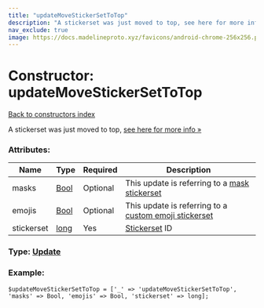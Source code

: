 ```yaml
---
title: "updateMoveStickerSetToTop"
description: "A stickerset was just moved to top, see here for more info »"
nav_exclude: true
image: https://docs.madelineproto.xyz/favicons/android-chrome-256x256.png
---
```

# Constructor: updateMoveStickerSetToTop  
[Back to constructors index](/API_docs/constructors/index.html)



A stickerset was just moved to top, [see here for more info »](https://core.telegram.org/api/stickers#recent-stickersets)

### Attributes:

| Name     |    Type       | Required | Description |
|----------|---------------|----------|-------------|
|masks|[Bool](/API_docs/types/Bool.html) | Optional|This update is referring to a [mask stickerset](https://core.telegram.org/api/stickers#mask-stickers)|
|emojis|[Bool](/API_docs/types/Bool.html) | Optional|This update is referring to a [custom emoji stickerset](https://core.telegram.org/api/custom-emoji)|
|stickerset|[long](/API_docs/types/long.html) | Yes|[Stickerset](https://core.telegram.org/api/stickers) ID|



### Type: [Update](/API_docs/types/Update.html)


### Example:

```
$updateMoveStickerSetToTop = ['_' => 'updateMoveStickerSetToTop', 'masks' => Bool, 'emojis' => Bool, 'stickerset' => long];
```  
